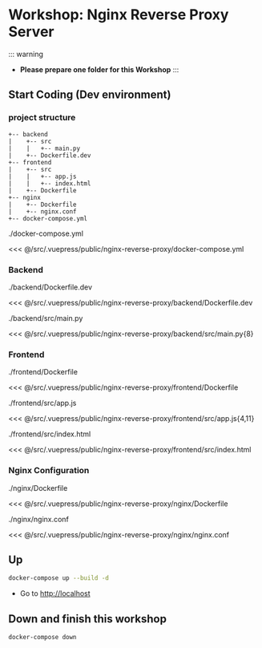 # Workshop: Nginx Reverse Proxy Server

::: warning
- **Please prepare one folder for this Workshop**
:::


## Start Coding (Dev environment)

### project structure
```
+-- backend
|    +-- src 
|    |   +-- main.py
|    +-- Dockerfile.dev
+-- frontend
|    +-- src 
|    |   +-- app.js
|    |   +-- index.html
|    +-- Dockerfile 
+-- nginx
|    +-- Dockerfile 
|    +-- nginx.conf
+-- docker-compose.yml
```

./docker-compose.yml

<<< @/src/.vuepress/public/nginx-reverse-proxy/docker-compose.yml

### Backend

./backend/Dockerfile.dev

<<< @/src/.vuepress/public/nginx-reverse-proxy/backend/Dockerfile.dev

./backend/src/main.py

<<< @/src/.vuepress/public/nginx-reverse-proxy/backend/src/main.py{8}

### Frontend

./frontend/Dockerfile

<<< @/src/.vuepress/public/nginx-reverse-proxy/frontend/Dockerfile

./frontend/src/app.js

<<< @/src/.vuepress/public/nginx-reverse-proxy/frontend/src/app.js{4,11}

./frontend/src/index.html

<<< @/src/.vuepress/public/nginx-reverse-proxy/frontend/src/index.html


### Nginx Configuration

./nginx/Dockerfile

<<< @/src/.vuepress/public/nginx-reverse-proxy/nginx/Dockerfile

./nginx/nginx.conf

<<< @/src/.vuepress/public/nginx-reverse-proxy/nginx/nginx.conf


## Up

```sh
docker-compose up --build -d
```

- Go to [http://localhost](http://localhost)


## Down and finish this workshop

```sh
docker-compose down
```








